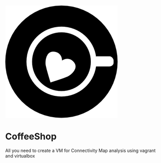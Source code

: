 ![Coffee Shop](/res/img//CoffeeShop.png)

CoffeeShop
==========

All you need to create a VM for Connectivity Map analysis using vagrant and virtualbox

